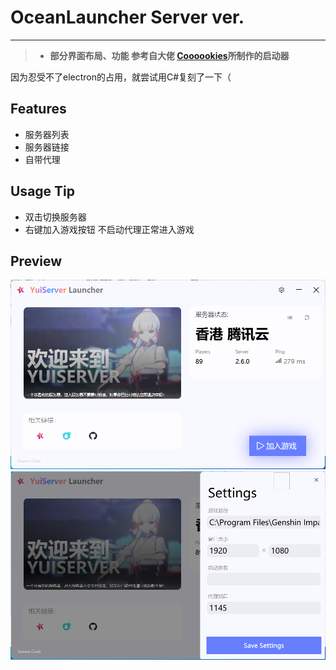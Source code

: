 
# OceanLauncher Server ver.
---------

>  + **部分界面布局、功能 参考自大佬 [Coooookies](https://github.com/Coooookies)所制作的启动器**

因为忍受不了electron的占用，就尝试用C#复刻了一下（

## Features
+ 服务器列表
+ 服务器链接
+ 自带代理

## Usage Tip
+ 双击切换服务器
+ 右键加入游戏按钮 不启动代理正常进入游戏

## Preview
![](Preview/main.png)
![](Preview/setting.png)

